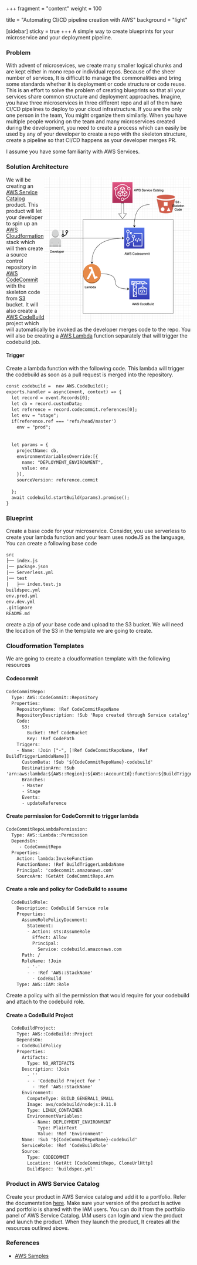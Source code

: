 +++
fragment = "content"
weight = 100

title = "Automating CI/CD pipeline creation with AWS"
background = "light"

[sidebar]
  sticky = true
+++
A simple way to create blueprints for your microservice and your deployment pipeline.
<!--more-->


### Problem

With advent of microsevices, we create many smaller logical chunks and are kept either in mono repo or individual repos. Because of the sheer number of services, It is difficult to manage the commonalities and bring some standards whether it is deployment or code structure or code reuse. This is an effort to solve the problem of creating blueprints so that all your services share common structure and deployment approaches. Imagine, you have three microservices in three different repo and all of them have CI/CD pipelines to deploy to your cloud infrastructure. If you are the only one person in the team, You might organize them similarly. When you have multiple people working on the team and many microservices created during the development, you need to create a process which can easily be used by any of your developer to create a repo with the skeleton structure, create a pipeline so that CI/CD happens as your developer merges PR.

I assume you have some familiarity with AWS Services. 

### Solution Architecture
<img align="right" width="400" height="400" src="cicd_aws.png">

We will be creating an [AWS Service Catalog](https://aws.amazon.com/servicecatalog/) product. This product will let your developer to spin up an [AWS Cloudformation](https://aws.amazon.com/cloudformation/) stack which will then create a source control repository in [AWS CodeCommit](https://aws.amazon.com/codecommit/) with the skeleton code from [S3](https://aws.amazon.com/s3/) bucket. It will also create a [AWS CodeBuild](https://aws.amazon.com/codebuild/) project which will automatically be invoked as the developer merges code to the repo. You will also be creating a [AWS Lambda](https://aws.amazon.com/lambda/) function separately that will trigger the codebuild job.


#### Trigger

Create a lambda function with the following code. This lambda will trigger the codebuild as soon as a pull request is merged into the repository.
```
const codebuild =  new AWS.CodeBuild();
exports.handler = async(event, context) => {
  let record = event.Records[0];
  let cb = record.customData;
  let reference = record.codecommit.references[0];
  let env = "stage";
  if(reference.ref === 'refs/head/master')
    env = "prod";

  
  let params = {
    projectName: cb,
    environmentVariablesOverride:[{
      name: "DEPLOYMENT_ENVIRONMENT",
      value: env
    }],
    sourceVersion: reference.commit

  };
  await codebuild.startBuild(params).promise();
}
```
### Blueprint

Create a base code for your microservice. Consider, you use serverless to create your lambda function and your team uses nodeJS as the language, You can create a following base code
```
src
├── index.js
|── package.json
|── Serverless.yml
|── test
|   ├── index.test.js
buildspec.yml
env.prod.yml
env.dev.yml
.gitignore
README.md

```
create a zip of your base code and upload to the S3 bucket. We will need the location of the S3 in the template we are going to create.

### Cloudformation Templates

We are going to create a cloudformation template with the following resources
#### Codecommit
```
CodeCommitRepo:
  Type: AWS::CodeCommit::Repository
  Properties:
    RepositoryName: !Ref CodeCommitRepoName
    RepositoryDescription: !Sub 'Repo created through Service catalog'
    Code:
      S3:
        Bucket: !Ref CodeBucket
        Key: !Ref CodePath
    Triggers:
    - Name: !Join ["-", [!Ref CodeCommitRepoName, !Ref BuildTriggerLambdaName]]
      CustomData: !Sub '${CodeCommitRepoName}-codebuild'
      DestinationArn: !Sub 'arn:aws:lambda:${AWS::Region}:${AWS::AccountId}:function:${BuildTriggerLambdaName}'
      Branches:
      - Master
      - Stage
      Events:
      - updateReference
```
#### Create permission for CodeCommit to trigger lambda

```
CodeCommitRepoLambdaPermission:
  Type: AWS::Lambda::Permission
  DependsOn:
     - CodeCommitRepo
  Properties: 
    Action: lambda:InvokeFunction
    FunctionName: !Ref BuildTriggerLambdaName
    Principal: 'codecommit.amazonaws.com'
    SourceArn: !GetAtt CodeCommitRepo.Arn
```
#### Create a role and policy for CodeBuild to assume
```
  CodeBuildRole:
    Description: CodeBuild Service role
    Properties:
      AssumeRolePolicyDocument:
        Statement:
        - Action: sts:AssumeRole
          Effect: Allow
          Principal:
            Service: codebuild.amazonaws.com
      Path: /
      RoleName: !Join
        - '-'
        - - !Ref 'AWS::StackName'
          - CodeBuild
    Type: AWS::IAM::Role
```
Create a policy with all the permission that would require for your codebuild and attach to the codebuild role.
#### Create a CodeBuild Project
```
  CodeBuildProject:
    Type: AWS::CodeBuild::Project
    DependsOn:
    - CodeBuildPolicy
    Properties:
      Artifacts:
        Type: NO_ARTIFACTS
      Description: !Join
        - ''
        - - 'CodeBuild Project for '
          - !Ref 'AWS::StackName'
      Environment:
        ComputeType: BUILD_GENERAL1_SMALL
        Image: aws/codebuild/nodejs:8.11.0
        Type: LINUX_CONTAINER
        EnvironmentVariables:
          - Name: DEPLOYMENT_ENVIRONMENT
            Type: PlainText
            Value: !Ref 'Environment'
      Name: !Sub '${CodeCommitRepoName}-codebuild'
      ServiceRole: !Ref 'CodeBuildRole'
      Source:
        Type: CODECOMMIT
        Location: !GetAtt [CodeCommitRepo, CloneUrlHttp]
        BuildSpec: 'buildspec.yml'
```
### Product in AWS Service Catalog

Create your product in AWS Service catalog and add it to a portfolio. Refer the documentation [here](https://docs.aws.amazon.com/servicecatalog/latest/adminguide/productmgmt-cloudresource.html).
Make sure your version of the product is active and portfolio is shared with the IAM users. You can do it from the portfolio panel of AWS Service Catalog.
IAM users can login and view the product and launch the product.
When they launch the product, It creates all the resources outlined above.

### References

- [AWS Samples](https://github.com/aws-samples/aws-codebuild-samples)
